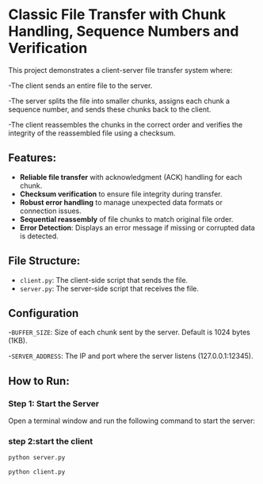 # Classic File Transfer with Chunk Handling, Sequence Numbers and Verification

This project demonstrates a client-server file transfer system where:

-The client sends an entire file to the server.

-The server splits the file into smaller chunks, assigns each chunk a sequence number, and sends these chunks back to the client.

-The client reassembles the chunks in the correct order and verifies the integrity of the reassembled file using a checksum.

## Features:
- **Reliable file transfer** with acknowledgment (ACK) handling for each chunk.
- **Checksum verification** to ensure file integrity during transfer.
- **Robust error handling** to manage unexpected data formats or connection issues.
- **Sequential reassembly** of file chunks to match original file order.
- **Error Detection**: Displays an error message if missing or corrupted data is detected.

## File Structure:
- `client.py`: The client-side script that sends the file.
- `server.py`: The server-side script that receives the file.

## Configuration
-`BUFFER_SIZE`: Size of each chunk sent by the server. Default is 1024 bytes (1KB).

-`SERVER_ADDRESS`: The IP and port where the server listens (127.0.0.1:12345).
## How to Run:

### Step 1: Start the Server
Open a terminal window and run the following command to start the server:
### step 2:start the client
```bash
python server.py

python client.py
